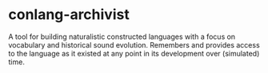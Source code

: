 # conlang-archivist
A tool for building naturalistic constructed languages with a focus on vocabulary and historical sound evolution. Remembers and provides access to the language as it existed at any point in its development over (simulated) time.
